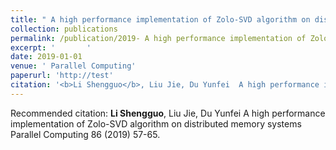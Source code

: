 ```yaml
---
title: " A high performance implementation of Zolo-SVD algorithm on distributed memory systems"
collection: publications
permalink: /publication/2019- A high performance implementation of Zolo-SVD algorithm on distributed memory systems
excerpt: '       '
date: 2019-01-01
venue: ' Parallel Computing'
paperurl: 'http://test'
citation: '<b>Li Shengguo</b>, Liu Jie, Du Yunfei  A high performance implementation of Zolo-SVD algorithm on distributed memory systems Parallel Computing 86 (2019) 57-65. '
---
```



Recommended citation: <b>Li Shengguo</b>, Liu Jie, Du Yunfei  A high performance implementation of Zolo-SVD algorithm on distributed memory systems Parallel Computing 86 (2019) 57-65. 
